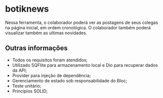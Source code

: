# botiknews
Nessa ferramenta, o colaborador poderá ver as postagens de seus colegas na página
inicial, em ordem cronológica.
O colaborador também poderá visualizar também as ultimas novidades.

## Outras informações ##
- Todos os requisitos foram atendidos;
- Utilizado SQFlite para armazenamento local e Dio para recuperar dados da API;
- Provider para injeção de dependência;
- Gerenciamento de estado sob responsabilidade do Bloc;
- Teste unitário;
- Principios SOLID;
